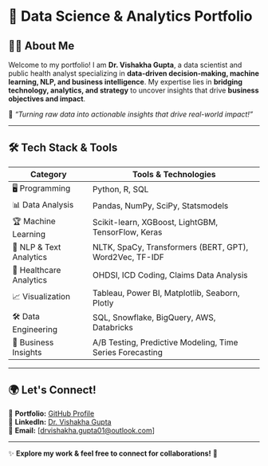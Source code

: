 # 🚀 Data Science & Analytics Portfolio  

## 👩‍💻 **About Me**  
Welcome to my portfolio! I am **Dr. Vishakha Gupta**, a data scientist and public health analyst specializing in **data-driven decision-making, machine learning, NLP, and business intelligence**. My expertise lies in **bridging technology, analytics, and strategy** to uncover insights that drive **business objectives and impact**.  

📢 *“Turning raw data into actionable insights that drive real-world impact!”*  

---

## 🛠 **Tech Stack & Tools**  

| **Category**             | **Tools & Technologies** |
|-------------------------|-------------------------|
| 🖥️ Programming          | Python, R, SQL          |
| 📊 Data Analysis        | Pandas, NumPy, SciPy, Statsmodels |
| 🏆 Machine Learning     | Scikit-learn, XGBoost, LightGBM, TensorFlow, Keras |
| 🤖 NLP & Text Analytics | NLTK, SpaCy, Transformers (BERT, GPT), Word2Vec, TF-IDF |
| 🏥 Healthcare Analytics | OHDSI, ICD Coding, Claims Data Analysis |
| 📈 Visualization        | Tableau, Power BI, Matplotlib, Seaborn, Plotly |
| 🛠 Data Engineering     | SQL, Snowflake, BigQuery, AWS, Databricks |
| 🔬 Business Insights    | A/B Testing, Predictive Modeling, Time Series Forecasting |

---

## 🌍 **Let's Connect!**  

📌 **Portfolio:** [GitHub Profile](https://github.com/dr-vishakha-gupta)  
📌 **LinkedIn:** [Dr. Vishakha Gupta](https://www.linkedin.com/in/dr-vishakha-gupta/)  
📌 **Email:** [drvishakha.gupta01@outlook.com]  

---

✨ **Explore my work & feel free to connect for collaborations!** 🚀  

